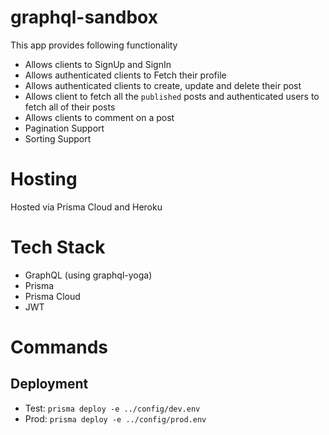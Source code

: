 # graphql-sandbox
This app provides following functionality

- Allows clients to SignUp and SignIn
- Allows authenticated clients to Fetch their profile
- Allows authenticated clients to create, update and delete their post
- Allows client to fetch all the `published` posts and authenticated users to fetch all of their posts
- Allows clients to comment on a post
- Pagination Support
- Sorting Support

# Hosting
Hosted via Prisma Cloud and Heroku

# Tech Stack
- GraphQL (using graphql-yoga)
- Prisma 
- Prisma Cloud
- JWT

# Commands
## Deployment 
- Test: `prisma deploy -e ../config/dev.env`
- Prod: `prisma deploy -e ../config/prod.env`



